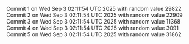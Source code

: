 Commit 1 on Wed Sep  3 02:11:54 UTC 2025 with random value 29822
Commit 2 on Wed Sep  3 02:11:54 UTC 2025 with random value 22909
Commit 3 on Wed Sep  3 02:11:54 UTC 2025 with random value 11368
Commit 4 on Wed Sep  3 02:11:54 UTC 2025 with random value 3091
Commit 5 on Wed Sep  3 02:11:54 UTC 2025 with random value 31862

